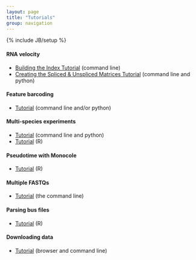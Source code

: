 ```yaml
---
layout: page
title: "Tutorials"
group: navigation
---
```


{% include JB/setup %}

#### RNA velocity
- [Building the Index Tutorial](velocity_index_tutorial.html) (command line)
- [Creating the Spliced & Unspliced Matrices Tutorial](velocity_tutorial.html) (command line and python)

#### Feature barcoding
- [Tutorial](kite_tutorial.html) (command line and/or python)

#### Multi-species experiments
- [Tutorial](species_mixing_tutorial.html) (command line and python)
- [Tutorial](https://bustools.github.io/BUS_notebooks_R/10xv2.html) (R)

#### Pseudotime with Monocole
- [Tutorial](https://bustools.github.io/BUS_notebooks_R/monocle2.html) (R)

#### Multiple FASTQs 
- [Tutorial](multiple_files_tutorial.html) (the command line)

#### Parsing bus files
- [Tutorial](https://bustools.github.io/BUS_notebooks_R/10xv3.html) (R)

#### Downloading data
- [Tutorial](data_tutorial.html) (browser and command line)
